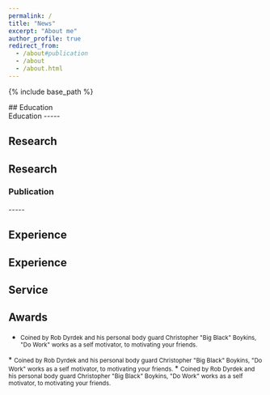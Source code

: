 ```yaml
---
permalink: /
title: "News"
excerpt: "About me"
author_profile: true
redirect_from: 
  - /about#publication
  - /about
  - /about.html
---
```


{% include base_path %}


<div id="education">## Education</div>
Education
-----

## <div id="research"> Research</div>
Research
-----


<h3 id="publication">Publication</h3>
-----

## Experience
Experience
-----

Service
-----

Awards
-----
* <small>Coined by Rob Dyrdek and his personal body guard Christopher "Big Black" Boykins, "Do Work" works as a self motivator, to motivating your friends.
</small> 
* <small>Coined by Rob Dyrdek and his personal body guard Christopher "Big Black" Boykins, "Do Work" works as a self motivator, to motivating your friends.
</small> 
* <small>Coined by Rob Dyrdek and his personal body guard Christopher "Big Black" Boykins, "Do Work" works as a self motivator, to motivating your friends.
</small> 



















































